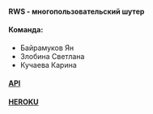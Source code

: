 #### RWS - многопользовательский шутер
#### Команда:

   * Байрамуков Ян
   * Злобина Светлана
   * Кучаева Карина

#### [API](https://app.swaggerhub.com/api/imabu/rws/1.0.0)

#### [HEROKU](https://rws-backend.herokuapp.com)
